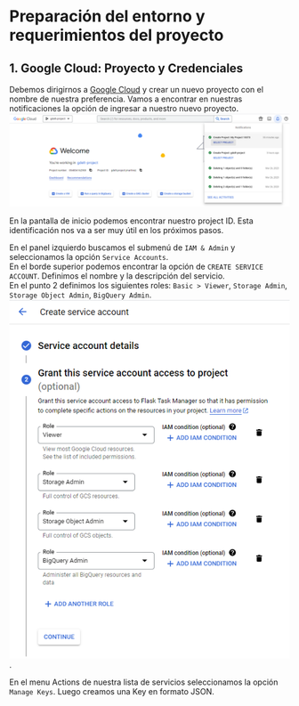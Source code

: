 # Preparación del entorno y requerimientos del proyecto

## 1. Google Cloud: Proyecto y Credenciales
Debemos dirigirnos a [Google Cloud](https://console.cloud.google.com/) y crear un nuevo proyecto con el nombre de nuestra preferencia. Vamos a encontrar en nuestras notificaciones la opción de ingresar a nuestro nuevo proyecto.  
![Nuevo proyecto](./img/new_project.png)

En la pantalla de inicio podemos encontrar nuestro project ID. Esta identificación nos va a ser muy útil en los próximos pasos.

En el panel izquierdo buscamos el submenú de ```IAM & Admin``` y seleccionamos la opción ```Service Accounts```.  
En el borde superior podemos encontrar la opción de ```CREATE SERVICE ACCOUNT```. Definimos el nombre y la descripción del servicio.  
En el punto 2 definimos los siguientes roles: ```Basic > Viewer```, ```Storage Admin```, ```Storage Object Admin```, ```BigQuery Admin```.  
![Roles del servicio](./img/service_permissions.png).

En el menu Actions de nuestra lista de servicios seleccionamos la opción ```Manage Keys```. Luego creamos una Key en formato JSON.